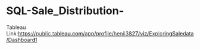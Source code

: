 # SQL-Sale_Distribution-

Tableau Link:https://public.tableau.com/app/profile/henil3827/viz/ExploringSaledata/Dashboard1
